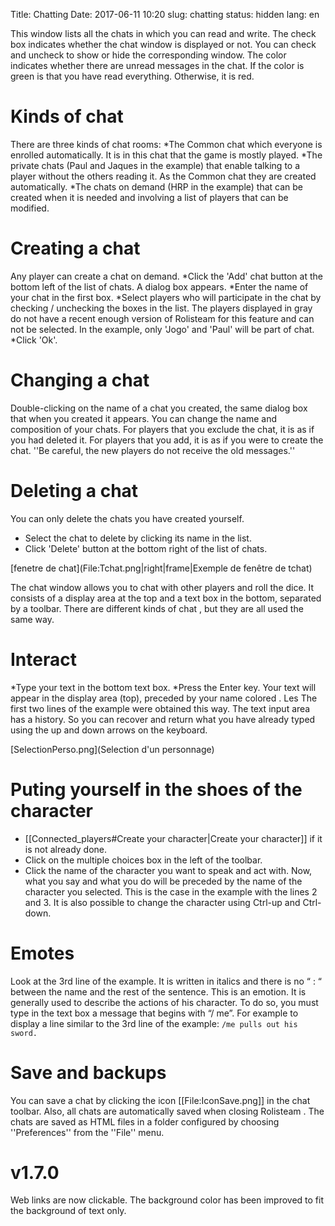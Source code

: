 Title: Chatting
Date: 2017-06-11 10:20
slug: chatting
status: hidden
lang: en

This window lists all the chats in which you can read and write. The check box indicates whether the chat window is displayed or not. You can check and uncheck to show or hide the corresponding window. The color indicates whether there are unread messages in the chat. If the color is green is that you have read everything. Otherwise, it is red.

# Kinds of chat

There are three kinds of chat rooms:
*The Common chat which everyone is enrolled automatically. It is in this chat that the game is mostly played. 
*The private chats (Paul and Jaques in the example) that enable talking to a player without the others reading it. As the Common chat they are created automatically. 
*The chats on demand (HRP in the example) that can be created when it is needed and involving a list of players that can be modified.

# Creating a chat

Any player can create a chat on demand. 
*Click the 'Add' chat button at the bottom left of the list of chats. A dialog box appears. 
*Enter the name of your chat in the first box. 
*Select players who will participate in the chat by checking / unchecking the boxes in the list. The players displayed in gray do not have a recent enough version of Rolisteam for this feature and can not be selected. In the example, only 'Jogo' and 'Paul' will be part of chat. 
*Click 'Ok'. 

# Changing a chat

Double-clicking on the name of a chat you created, the same dialog box that when you created it appears. You can change the name and composition of your chats. For players that you exclude the chat, it is as if you had deleted it. For players that you add, it is as if you were to create the chat. ''Be careful, the new players do not receive the old messages.'' 

# Deleting a chat

You can only delete the chats you have created yourself. 
* Select the chat to delete by clicking its name in the list. 
* Click 'Delete' button at the bottom right of the list of chats.





[fenetre de chat](File:Tchat.png|right|frame|Exemple de fenêtre de tchat)

The chat window allows you to chat with other players and roll the dice. It consists of a display area at the top and a text box in the bottom, separated by a toolbar. There are different kinds of chat , but they are all used the same way. 

# Interact
*Type your text in the bottom text box. 
*Press the Enter key. 
Your text will appear in the display area (top), preceded by your name colored . Les The first two lines of the example were obtained this way. 
The text input area has a history. So you can recover and return what you have already typed using the up and down arrows on the keyboard. 
 
[SelectionPerso.png](Selection d'un personnage)






# Puting yourself in the shoes of the character
* [[Connected_players#Create your character|Create your character]] if it is not already done. 
* Click on the multiple choices box in the left of the toolbar. 
* Click the name of the character you want to speak and act with. 
Now, what you say and what you do will be preceded by the name of the character you selected. This is the case in the example with the lines 2 and 3. 
It is also possible to change the character using Ctrl-up and Ctrl-down. 

# Emotes
Look at the 3rd line of the example. It is written in italics and there is no “ : “ between the name and the rest of the sentence. This is an emotion. It is generally used to describe the actions of his character. To do so, you must type in the text box a message that begins with “/ me”. For example to display a line similar to the 3rd line of the example: 
    ```/me pulls out his sword.```

# Save and backups
You can save a chat by clicking the icon [[File:IconSave.png]] in the chat toolbar. Also, all chats are automatically saved when closing Rolisteam . 
The chats are saved as HTML files in a folder configured by choosing ''Preferences'' from the ''File'' menu.



# v1.7.0
Web links are now clickable.
The background color has been improved to fit the background of text only.

